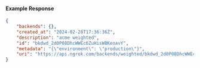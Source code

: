 <!-- Code generated for API Clients. DO NOT EDIT. -->

#### Example Response

```json
{
	"backends": {},
	"created_at": "2024-02-28T17:36:36Z",
	"description": "acme weighted",
	"id": "bkdwd_2d0P08DhcWWEc6ZuHisWBKeoavY",
	"metadata": "{\"environment\": \"production\"}",
	"uri": "https://api.ngrok.com/backends/weighted/bkdwd_2d0P08DhcWWEc6ZuHisWBKeoavY"
}
```
